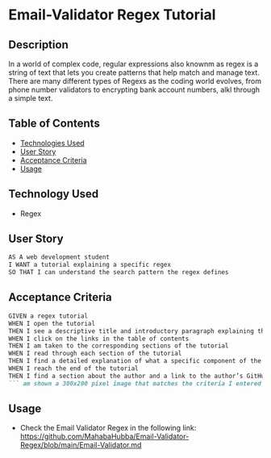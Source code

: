 # Email-Validator Regex Tutorial

## Description
In a world of complex code, regular expressions also knownm as regex is a string of text that lets you create patterns that help match and manage text.
There are many different types of Regexs as the coding world evolves, from phone number validators to encrypting bank account numbers, alkl through a simple text.

## Table of Contents

- [Technologies Used](#technologies-used)
- [User Story](#user-story)
- [Acceptance Criteria](#acceptance-criteria)
- [Usage](#usage)


## Technology Used
- Regex

## User Story

```md
AS A web development student
I WANT a tutorial explaining a specific regex
SO THAT I can understand the search pattern the regex defines
```

## Acceptance Criteria

```md
GIVEN a regex tutorial
WHEN I open the tutorial
THEN I see a descriptive title and introductory paragraph explaining the purpose of the tutorial, a summary describing the regex featured in the tutorial, a table of contents linking to different sections that break down each component of the regex and explain what it does, and a section about the author with a link to the author’s GitHub profile
WHEN I click on the links in the table of contents
THEN I am taken to the corresponding sections of the tutorial
WHEN I read through each section of the tutorial
THEN I find a detailed explanation of what a specific component of the regex does
WHEN I reach the end of the tutorial
THEN I find a section about the author and a link to the author’s GitHub profile
``` am shown a 300x200 pixel image that matches the criteria I entered
```

## Usage
- Check the Email Validator Regex in the following link: https://github.com/MahabaHubba/Email-Validator-Regex/blob/main/Email-Validator.md

